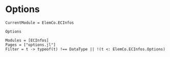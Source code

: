 # Options

```@meta
CurrentModule = ElemCo.ECInfos
```

```@docs
Options
```

```@autodocs
Modules = [ECInfos]
Pages = ["options.jl"]
Filter = t -> typeof(t) !== DataType || !(t <: ElemCo.ECInfos.Options)
```

